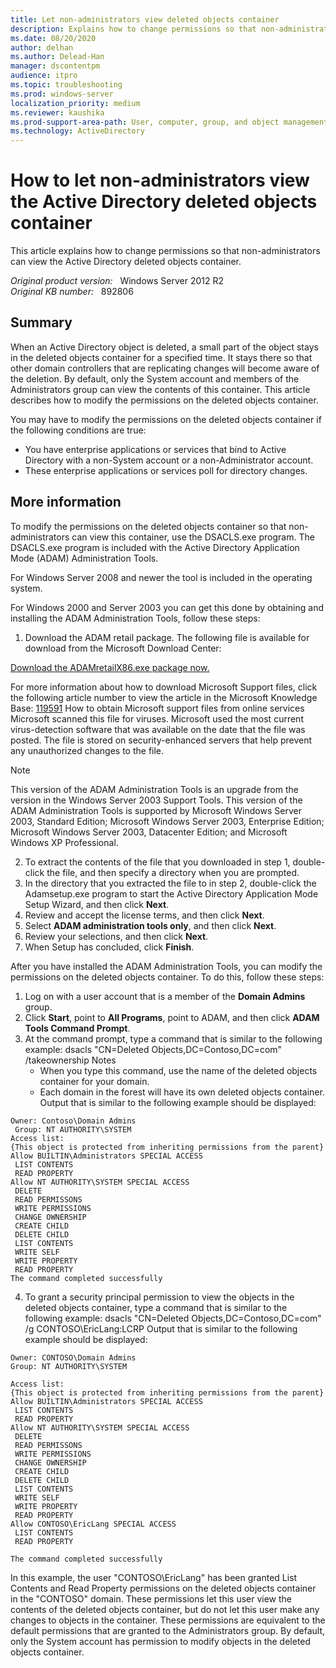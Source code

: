 ```yaml
---
title: Let non-administrators view deleted objects container
description: Explains how to change permissions so that non-administrators can view the Active Directory deleted objects container.
ms.date: 08/20/2020
author: delhan
ms.author: Delead-Han
manager: dscontentpm
audience: itpro
ms.topic: troubleshooting
ms.prod: windows-server
localization_priority: medium
ms.reviewer: kaushika
ms.prod-support-area-path: User, computer, group, and object management
ms.technology: ActiveDirectory
---
```

# How to let non-administrators view the Active Directory deleted objects container

This article explains how to change permissions so that non-administrators can view the Active Directory deleted objects container.

_Original product version:_ &nbsp; Windows Server 2012 R2  
_Original KB number:_ &nbsp; 892806

## Summary

When an Active Directory object is deleted, a small part of the object stays in the deleted objects container for a specified time. It stays there so that other domain controllers that are replicating changes will become aware of the deletion. By default, only the System account and members of the Administrators group can view the contents of this container. This article describes how to modify the permissions on the deleted objects container.

You may have to modify the permissions on the deleted objects container if the following conditions are true:
- You have enterprise applications or services that bind to Active Directory with a non-System account or a non-Administrator account.
- These enterprise applications or services poll for directory changes.

## More information

To modify the permissions on the deleted objects container so that non-administrators can view this container, use the DSACLS.exe program. The DSACLS.exe program is included with the Active Directory Application Mode (ADAM) Administration Tools.

For Windows Server 2008 and newer the tool is included in the operating system.

For Windows 2000 and Server 2003 you can get this done by obtaining and installing the ADAM Administration Tools, follow these steps: 
1. Download the ADAM retail package.
 The following file is available for download from the Microsoft Download Center:  

 [Download the ADAMretailX86.exe package now.](https://www.microsoft.com/download/details.aspx?familyid=9688f8b9-1034-4ef6-a3e5-2a2a57b5c8e4&displaylang=en) 

For more information about how to download Microsoft Support files, click the following article number to view the article in the Microsoft Knowledge Base: [119591](https://support.microsoft.com/help/119591) How to obtain Microsoft support files from online services
Microsoft scanned this file for viruses. Microsoft used the most current virus-detection software that was available on the date that the file was posted. The file is stored on security-enhanced servers that help prevent any unauthorized changes to the file.  

> [!NOTE]
> This version of the ADAM Administration Tools is an upgrade from the version in the Windows Server 2003 Support Tools. This version of the ADAM Administration Tools is supported by Microsoft Windows Server 2003, Standard Edition; Microsoft Windows Server 2003, Enterprise Edition; Microsoft Windows Server 2003, Datacenter Edition; and Microsoft Windows XP Professional.
2. To extract the contents of the file that you downloaded in step 1, double-click the file, and then specify a directory when you are prompted.
3. In the directory that you extracted the file to in step 2, double-click the Adamsetup.exe program to start the Active Directory Application Mode Setup Wizard, and then click **Next**.
4. Review and accept the license terms, and then click
 **Next**.
5. Select **ADAM administration tools only**, and then click **Next**.
6. Review your selections, and then click
 **Next**.
7. When Setup has concluded, click
 **Finish**.

After you have installed the ADAM Administration Tools, you can modify the permissions on the deleted objects container. To do this, follow these steps:

1. Log on with a user account that is a member of the **Domain Admins** group.
2. Click **Start**, point to **All Programs**, point to ADAM, and then click
 **ADAM Tools Command Prompt**.
3. At the command prompt, type a command that is similar to the following example: dsacls "CN=Deleted Objects,DC=Contoso,DC=com" /takeownership 
 Notes 
   - When you type this command, use the name of the deleted objects container for your domain.
   - Each domain in the forest will have its own deleted objects container. Output that is similar to the following example should be displayed:
```
Owner: Contoso\Domain Admins
 Group: NT AUTHORITY\SYSTEM
Access list:
{This object is protected from inheriting permissions from the parent}
Allow BUILTIN\Administrators SPECIAL ACCESS
 LIST CONTENTS
 READ PROPERTY
Allow NT AUTHORITY\SYSTEM SPECIAL ACCESS
 DELETE
 READ PERMISSONS
 WRITE PERMISSIONS
 CHANGE OWNERSHIP
 CREATE CHILD
 DELETE CHILD
 LIST CONTENTS
 WRITE SELF
 WRITE PROPERTY
 READ PROPERTY
The command completed successfully

```

4. To grant a security principal permission to view the objects in the deleted objects container, type a command that is similar to the following example: dsacls "CN=Deleted Objects,DC=Contoso,DC=com" /g CONTOSO\EricLang:LCRP 
Output that is similar to the following example should be displayed:
```
Owner: CONTOSO\Domain Admins
Group: NT AUTHORITY\SYSTEM

Access list:
{This object is protected from inheriting permissions from the parent}
Allow BUILTIN\Administrators SPECIAL ACCESS
 LIST CONTENTS
 READ PROPERTY
Allow NT AUTHORITY\SYSTEM SPECIAL ACCESS
 DELETE
 READ PERMISSONS
 WRITE PERMISSIONS
 CHANGE OWNERSHIP
 CREATE CHILD
 DELETE CHILD
 LIST CONTENTS
 WRITE SELF
 WRITE PROPERTY
 READ PROPERTY
Allow CONTOSO\EricLang SPECIAL ACCESS
 LIST CONTENTS
 READ PROPERTY

The command completed successfully

```

In this example, the user "CONTOSO\EricLang" has been granted List Contents and Read Property permissions on the deleted objects container in the "CONTOSO" domain. These permissions let this user view the contents of the deleted objects container, but do not let this user make any changes to objects in the container. These permissions are equivalent to the default permissions that are granted to the Administrators group. By default, only the System account has permission to modify objects in the deleted objects container.

